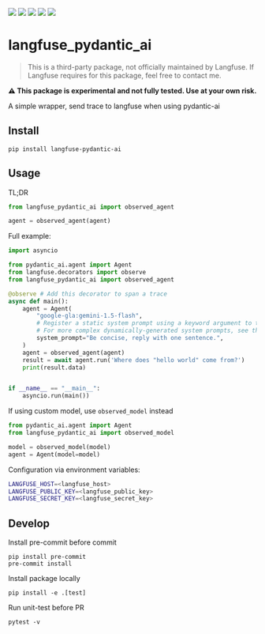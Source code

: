 ![](https://img.shields.io/github/license/wh1isper/langfuse-pydantic-ai)
![](https://img.shields.io/github/v/release/wh1isper/langfuse-pydantic-ai)
![](https://img.shields.io/pypi/dm/langfuse-pydantic-ai)
![](https://img.shields.io/github/last-commit/wh1isper/langfuse-pydantic-ai)
![](https://img.shields.io/pypi/pyversions/langfuse-pydantic-ai)

# langfuse_pydantic_ai

> This is a third-party package, not officially maintained by Langfuse. If Langfuse requires for this package, feel free to contact me.

**⚠️ This package is experimental and not fully tested. Use at your own risk.**

A simple wrapper, send trace to langfuse when using pydantic-ai

## Install

`pip install langfuse-pydantic-ai`

## Usage

TL;DR

```python
from langfuse_pydantic_ai import observed_agent

agent = observed_agent(agent)
```

Full example:

```python
import asyncio

from pydantic_ai.agent import Agent
from langfuse.decorators import observe
from langfuse_pydantic_ai import observed_agent

@observe # Add this decorator to span a trace
async def main():
    agent = Agent(
        "google-gla:gemini-1.5-flash",
        # Register a static system prompt using a keyword argument to the agent.
        # For more complex dynamically-generated system prompts, see the example below.
        system_prompt="Be concise, reply with one sentence.",
    )
    agent = observed_agent(agent)
    result = await agent.run('Where does "hello world" come from?')
    print(result.data)


if __name__ == "__main__":
    asyncio.run(main())
```

If using custom model, use `observed_model` instead

```python
from pydantic_ai.agent import Agent
from langfuse_pydantic_ai import observed_model

model = observed_model(model)
agent = Agent(model=model)
```

Configuration via environment variables:

```bash
LANGFUSE_HOST=<langfuse_host>
LANGFUSE_PUBLIC_KEY=<langfuse_public_key>
LANGFUSE_SECRET_KEY=<langfuse_secret_key>
```

## Develop

Install pre-commit before commit

```
pip install pre-commit
pre-commit install
```

Install package locally

```
pip install -e .[test]
```

Run unit-test before PR

```
pytest -v
```

